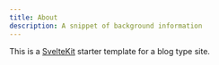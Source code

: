 ```yaml
---
title: About
description: A snippet of background information
---
```


This is a [SvelteKit](https://kit.svelte.dev) starter template for a blog type site.
